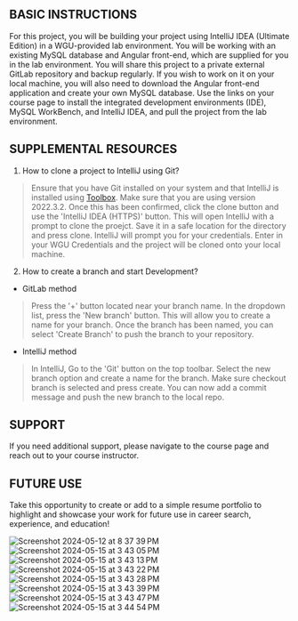
## BASIC INSTRUCTIONS
For this project, you will be building your project using IntelliJ IDEA (Ultimate Edition) in a WGU-provided lab environment. You will be working with an existing MySQL database and Angular front-end, which are supplied for you in the lab environment. You will share this project to a private external GitLab repository and backup regularly. If you wish to work on it on your local machine, you will also need to download the Angular front-end application and create your own MySQL database. Use the links on your course page to install the integrated development environments (IDE), MySQL WorkBench, and IntelliJ IDEA, and pull the project from the lab environment.  


## SUPPLEMENTAL RESOURCES  
1.	How to clone a project to IntelliJ using Git?

> Ensure that you have Git installed on your system and that IntelliJ is installed using [Toolbox](https://www.jetbrains.com/toolbox-app/). Make sure that you are using version 2022.3.2. Once this has been confirmed, click the clone button and use the 'IntelliJ IDEA (HTTPS)' button. This will open IntelliJ with a prompt to clone the proejct. Save it in a safe location for the directory and press clone. IntelliJ will prompt you for your credentials. Enter in your WGU Credentials and the project will be cloned onto your local machine.  

2. How to create a branch and start Development?

- GitLab method
> Press the '+' button located near your branch name. In the dropdown list, press the 'New branch' button. This will allow you to create a name for your branch. Once the branch has been named, you can select 'Create Branch' to push the branch to your repository.

- IntelliJ method
> In IntelliJ, Go to the 'Git' button on the top toolbar. Select the new branch option and create a name for the branch. Make sure checkout branch is selected and press create. You can now add a commit message and push the new branch to the local repo.

## SUPPORT
If you need additional support, please navigate to the course page and reach out to your course instructor.
## FUTURE USE
Take this opportunity to create or add to a simple resume portfolio to highlight and showcase your work for future use in career search, experience, and education!

![Screenshot 2024-05-12 at 8 37 39 PM](https://github.com/Yma-Van2020/Java-Back-end-programming/assets/74885386/e130a906-2792-418a-9ad9-1fe28a49df80)
![Screenshot 2024-05-15 at 3 43 05 PM](https://github.com/Yma-Van2020/Java-Back-end-programming/assets/74885386/f7406478-f37f-49e2-8335-3d68f57e1b84)
![Screenshot 2024-05-15 at 3 43 13 PM](https://github.com/Yma-Van2020/Java-Back-end-programming/assets/74885386/4bcb4cf2-9455-4614-aec8-5fbaebb832e8)
![Screenshot 2024-05-15 at 3 43 22 PM](https://github.com/Yma-Van2020/Java-Back-end-programming/assets/74885386/24249960-b92a-477a-9d32-13189dd71a1b)
![Screenshot 2024-05-15 at 3 43 28 PM](https://github.com/Yma-Van2020/Java-Back-end-programming/assets/74885386/f808fe7d-bed0-43ab-b438-5f8902bdad44)
![Screenshot 2024-05-15 at 3 43 39 PM](https://github.com/Yma-Van2020/Java-Back-end-programming/assets/74885386/4ba34ab7-a7a7-4d06-91ad-a17dc71f3e57)
![Screenshot 2024-05-15 at 3 43 47 PM](https://github.com/Yma-Van2020/Java-Back-end-programming/assets/74885386/ffe4a12a-2368-45bd-8e84-8f0789ac0bee)
![Screenshot 2024-05-15 at 3 44 54 PM](https://github.com/Yma-Van2020/Java-Back-end-programming/assets/74885386/8f9a168e-d300-48ee-b870-ec147edba82f)
